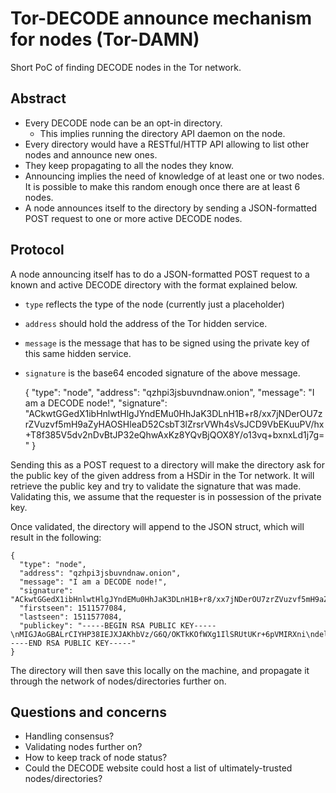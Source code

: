 Tor-DECODE announce mechanism for nodes (Tor-DAMN)
==================================================

Short PoC of finding DECODE nodes in the Tor network.


Abstract
--------

* Every DECODE node can be an opt-in directory.
  * This implies running the directory API daemon on the node.
* Every directory would have a RESTful/HTTP API allowing to list other
  nodes and announce new ones.
* They keep propagating to all the nodes they know.
* Announcing implies the need of knowledge of at least one or two nodes.
  It is possible to make this random enough once there are at least 6
  nodes.
* A node announces itself to the directory by sending a JSON-formatted
  POST request to one or more active DECODE nodes.


Protocol
--------

A node announcing itself has to do a JSON-formatted POST request to a
known and active DECODE directory with the format explained below.
* `type` reflects the type of the node (currently just a placeholder)
* `address` should hold the address of the Tor hidden service.
* `message` is the message that has to be signed using the private key
  of this same hidden service.
* `signature` is the base64 encoded signature of the above message.

	{
	  "type": "node",
	  "address": "qzhpi3jsbuvndnaw.onion",
	  "message": "I am a DECODE node!",
	  "signature": "ACkwtGGedX1ibHnlwtHlgJYndEMu0HhJaK3DLnH1B+r8/xx7jNDerOU7zrZVuzvf5mH9aZyHAOSHleaD52CsbT3lZrsrVWh4sVsJCD9VbEKuuPV/hx+T8f385V5dv2nDvBtJP32eQhwAxKz8YQvBjQOX8Y/o13vq+bxnxLd1j7g="
	}

Sending this as a POST request to a directory will make the directory
ask for the public key of the given address from a HSDir in the Tor
network. It will retrieve the public key and try to validate the
signature that was made. Validating this, we assume that the requester
is in possession of the private key.

Once validated, the directory will append to the JSON struct, which will
result in the following:

	{
	  "type": "node",
	  "address": "qzhpi3jsbuvndnaw.onion",
	  "message": "I am a DECODE node!",
	  "signature": "ACkwtGGedX1ibHnlwtHlgJYndEMu0HhJaK3DLnH1B+r8/xx7jNDerOU7zrZVuzvf5mH9aZyHAOSHleaD52CsbT3lZrsrVWh4sVsJCD9VbEKuuPV/hx+T8f385V5dv2nDvBtJP32eQhwAxKz8YQvBjQOX8Y/o13vq+bxnxLd1j7g=",
	  "firstseen": 1511577084,
	  "lastseen": 1511577084,
	  "publickey": "-----BEGIN RSA PUBLIC KEY-----\nMIGJAoGBALrCIYHP38IEJXJAKhbVz/G6Q/OKTkKOfWXg1IlSRUtUKr+6pVMIRXni\ndeluaVRyCPkHA1g2o/MTHxVAgZspbUkTMYGrUYV0TOdcsbD29tPTXCmy5ZxyjsvO\nd7b3dxadT+9621q2H8/XYvHGWYZnnvyZgndjFsI/vBx9GYW8ial9AgMBAAE=\n-----END RSA PUBLIC KEY-----"
	}

The directory will then save this locally on the machine, and propagate
it through the network of nodes/directories further on.


Questions and concerns
----------------------

* Handling consensus?
* Validating nodes further on?
* How to keep track of node status?
* Could the DECODE website could host a list of ultimately-trusted
  nodes/directories?
